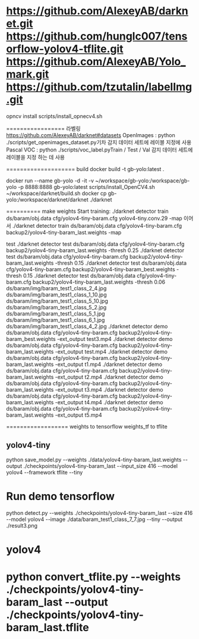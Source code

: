 
https://github.com/AlexeyAB/darknet.git
https://github.com/hunglc007/tensorflow-yolov4-tflite.git
https://github.com/AlexeyAB/Yolo_mark.git
https://github.com/tzutalin/labelImg.git
====
opncv install
scripts/install_opnecv4.sh

=================
라벨링
https://github.com/AlexeyAB/darknet#datasets
OpenImages : python ./scripts/get_openimages_dataset.py기차 감지 데이터 세트에 레이블 지정에 사용
Pascal VOC : python ./scripts/voc_label.pyTrain / Test / Val 감지 데이터 세트에 레이블을 지정 하는 데 사용

====================
build 
docker build -t gb-yolo:latest .  

docker run  --name gb-yolo -d -it -v ~/workspace/gb-yolo:/workspace/gb-yolo -p 8888:8888  gb-yolo:latest
scripts/install_OpenCV4.sh
~/workspace/darknet/build.sh
docker cp gb-yolo:/workspace/darknet/darknet ./darknet

==========
make weights 
Start training: 
./darknet detector train ds/baram/obj.data cfg/yolov4-tiny-baram.cfg yolov4-tiny.conv.29  -map 
이어서
./darknet detector train ds/baram/obj.data cfg/yolov4-tiny-baram.cfg backup2/yolov4-tiny-baram_last.weights  -map 

test
./darknet detector test ds/baram/obj.data cfg/yolov4-tiny-baram.cfg backup2/yolov4-tiny-baram_last.weights -thresh 0.25
./darknet detector test ds/baram/obj.data cfg/yolov4-tiny-baram.cfg backup2/yolov4-tiny-baram_last.weights -thresh 0.15
./darknet detector test ds/baram/obj.data cfg/yolov4-tiny-baram.cfg backup2/yolov4-tiny-baram_best.weights -thresh 0.15
./darknet detector test ds/baram/obj.data cfg/yolov4-tiny-baram.cfg backup2/yolov4-tiny-baram_last.weights -thresh 0.06
ds/baram/img/baram_test1_class_2_4.jpg
ds/baram/img/baram_test1_class_1_10.jpg
ds/baram/img/baram_test1_class_5_10.jpg
ds/baram/img/baram_test1_class_5_2.jpg
ds/baram/img/baram_test1_class_5_1.jpg
ds/baram/img/baram_test1_class_6_1.jpg
ds/baram/img/baram_test1_class_4_2.jpg
./darknet detector demo ds/baram/obj.data cfg/yolov4-tiny-baram.cfg backup2/yolov4-tiny-baram_best.weights -ext_output test3.mp4
./darknet detector demo ds/baram/obj.data cfg/yolov4-tiny-baram.cfg backup2/yolov4-tiny-baram_last.weights -ext_output test.mp4
./darknet detector demo ds/baram/obj.data cfg/yolov4-tiny-baram.cfg backup2/yolov4-tiny-baram_last.weights -ext_output t1.mp4
./darknet detector demo ds/baram/obj.data cfg/yolov4-tiny-baram.cfg backup2/yolov4-tiny-baram_last.weights -ext_output t2.mp4
./darknet detector demo ds/baram/obj.data cfg/yolov4-tiny-baram.cfg backup2/yolov4-tiny-baram_last.weights -ext_output t3.mp4
./darknet detector demo ds/baram/obj.data cfg/yolov4-tiny-baram.cfg backup2/yolov4-tiny-baram_last.weights -ext_output t4.mp4
./darknet detector demo ds/baram/obj.data cfg/yolov4-tiny-baram.cfg backup2/yolov4-tiny-baram_last.weights -ext_output t5.mp4


==================
weights to tensorflow 
weights_tf to tflite

## yolov4-tiny
python save_model.py --weights ./data/yolov4-tiny-baram_last.weights --output ./checkpoints/yolov4-tiny-baram_last --input_size 416 --model yolov4 --framework tflite --tiny
# Run demo tensorflow
python detect.py --weights ./checkpoints/yolov4-tiny-baram_last --size 416 --model yolov4 --image ./data/baram_test1_class_7_7.jpg --tiny  --output ./result3.png
# yolov4
python convert_tflite.py --weights ./checkpoints/yolov4-tiny-baram_last --output ./checkpoints/yolov4-tiny-baram_last.tflite
=========================

